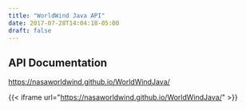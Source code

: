 ```yaml
---
title: "WorldWind Java API"
date: 2017-07-28T14:04:18-05:00
draft: false
---
```


## API Documentation

https://nasaworldwind.github.io/WorldWindJava/

{{< iframe url="https://nasaworldwind.github.io/WorldWindJava/" >}}

